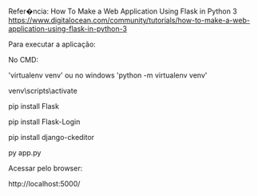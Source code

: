 Refer�ncia:
How To Make a Web Application Using Flask in Python 3
https://www.digitalocean.com/community/tutorials/how-to-make-a-web-application-using-flask-in-python-3

Para executar a aplicação:

No CMD:

'virtualenv venv' ou no windows 'python -m virtualenv venv'

venv\scripts\activate

pip install Flask

pip install Flask-Login

pip install django-ckeditor

py app.py

Acessar pelo browser:

http://localhost:5000/
